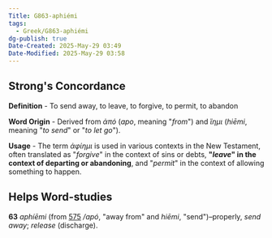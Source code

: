 ```yaml
---
Title: G863-aphiémi
tags:
  - Greek/G863-aphiémi
dg-publish: true
Date-Created: 2025-May-29 03:49
Date-Modified: 2025-May-29 03:58
---
```


## Strong's Concordance

**Definition** - To send away, to leave, to forgive, to permit, to abandon

**Word Origin** - Derived from *ἀπό* (*apo*, meaning "*from*") and *ἵημι* (*hiēmi*, meaning "*to send*" or "*to let go*").

**Usage** - The term *ἀφίημι* is used in various contexts in the New Testament, often translated as "*forgive*" in the context of sins or debts, **"*leave*" in the context of departing or abandoning**, and "*permit*" in the context of allowing something to happen.

## Helps Word-studies

**63** *aphíēmi* (from [575](https://biblehub.com/greek/575.htm) */apó*, "away from" and *hiēmi*, "send")–properly, *send away*; *release* (discharge).
